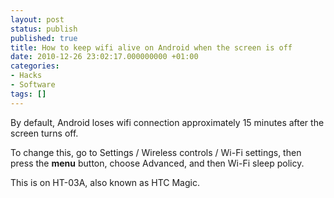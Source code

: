 ```yaml
---
layout: post
status: publish
published: true
title: How to keep wifi alive on Android when the screen is off
date: 2010-12-26 23:02:17.000000000 +01:00
categories:
- Hacks
- Software
tags: []
---
```

By default, Android loses wifi connection approximately 15 minutes after the screen turns off.

To change this, go to Settings / Wireless controls / Wi-Fi settings, then press the <strong>menu</strong> button, choose Advanced, and then Wi-Fi sleep policy.

This is on HT-03A, also known as HTC Magic.
